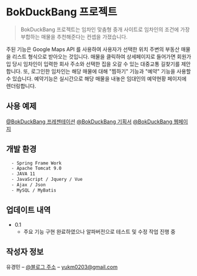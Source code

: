 
# BokDuckBang 프로젝트
> BokDuckBang 프로젝트는 임차인 맞춤형 중개 사이트로 임차인의 조건에 가장 부합하는 매물을 추천해준다는 컨셉을 가졌습니다.

주된 기능은 Google Maps API 를 사용하여 사용자가 선택한 위치 주변의 부동산 매물을 리스트 형식으로 받아오는 것입니다. 매물을 클릭하여 상세페이지로 들어가면 회원가입 당시 임차인이 입력한 회사 주소와 선택한 집을 오갈 수 있는 대중교통 길찾기를 제안합니다. 또, 로그인한 임차인는 해당 매물에 대해 "찜하기" 기능과 "예약" 기능을 사용할 수 있습니다. 예약기능은 실시간으로 해당 매물을 내놓은 임대인의 예약현황 페이지에 렌더링합니다. 


## 사용 예제

[@BokDuckBang 프레젠테이션](https://drive.google.com/file/d/14FnYIx5zug9r544cVBpjtA6hRa9qhlRp/view?usp=sharing)
[@BokDuckBang 기획서](https://drive.google.com/file/d/1BRoAc1zCcn4lyLdS3CQ5mWrhgNsVw7Lv/view?usp=sharing)
[@BokDuckBang 웹페이지](http://dbkm0203.cafe24.com/)

## 개발 환경

```sh
  - Spring Frame Work
  - Apache Tomcat 9.0
  - JAVA 11 
  - JavaScript / Jquery / Vue
  - Ajax / Json
  - MySQL / MyBatis
```

## 업데이트 내역

* 0.1
    * 주요 기능 구현 완료하였으나 알파버전으로 테스트 및 수정 작업 진행 중

## 작성자 정보

유경민 – [@블로그 주소](https://tenball-blog.tistory.com/) – yukm0203@gmail.com
